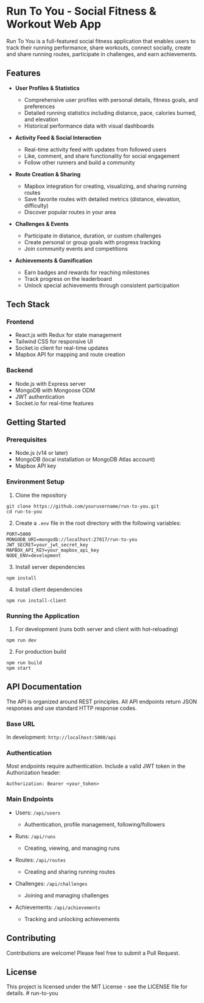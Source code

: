 # Run To You - Social Fitness & Workout Web App

Run To You is a full-featured social fitness application that enables users to track their running performance, share workouts, connect socially, create and share running routes, participate in challenges, and earn achievements.

## Features

- **User Profiles & Statistics**
  - Comprehensive user profiles with personal details, fitness goals, and preferences
  - Detailed running statistics including distance, pace, calories burned, and elevation
  - Historical performance data with visual dashboards

- **Activity Feed & Social Interaction**
  - Real-time activity feed with updates from followed users
  - Like, comment, and share functionality for social engagement
  - Follow other runners and build a community

- **Route Creation & Sharing**
  - Mapbox integration for creating, visualizing, and sharing running routes
  - Save favorite routes with detailed metrics (distance, elevation, difficulty)
  - Discover popular routes in your area

- **Challenges & Events**
  - Participate in distance, duration, or custom challenges
  - Create personal or group goals with progress tracking
  - Join community events and competitions

- **Achievements & Gamification**
  - Earn badges and rewards for reaching milestones
  - Track progress on the leaderboard
  - Unlock special achievements through consistent participation

## Tech Stack

### Frontend
- React.js with Redux for state management
- Tailwind CSS for responsive UI
- Socket.io client for real-time updates
- Mapbox API for mapping and route creation

### Backend
- Node.js with Express server
- MongoDB with Mongoose ODM
- JWT authentication
- Socket.io for real-time features

## Getting Started

### Prerequisites
- Node.js (v14 or later)
- MongoDB (local installation or MongoDB Atlas account)
- Mapbox API key

### Environment Setup
1. Clone the repository
```
git clone https://github.com/yourusername/run-to-you.git
cd run-to-you
```

2. Create a `.env` file in the root directory with the following variables:
```
PORT=5000
MONGODB_URI=mongodb://localhost:27017/run-to-you
JWT_SECRET=your_jwt_secret_key
MAPBOX_API_KEY=your_mapbox_api_key
NODE_ENV=development
```

3. Install server dependencies
```
npm install
```

4. Install client dependencies
```
npm run install-client
```

### Running the Application
1. For development (runs both server and client with hot-reloading)
```
npm run dev
```

2. For production build
```
npm run build
npm start
```

## API Documentation

The API is organized around REST principles. All API endpoints return JSON responses and use standard HTTP response codes.

### Base URL
In development: `http://localhost:5000/api`

### Authentication
Most endpoints require authentication. Include a valid JWT token in the Authorization header:
```
Authorization: Bearer <your_token>
```

### Main Endpoints

- Users: `/api/users`
  - Authentication, profile management, following/followers

- Runs: `/api/runs`
  - Creating, viewing, and managing runs

- Routes: `/api/routes`
  - Creating and sharing running routes

- Challenges: `/api/challenges`
  - Joining and managing challenges

- Achievements: `/api/achievements`
  - Tracking and unlocking achievements

## Contributing

Contributions are welcome! Please feel free to submit a Pull Request.

## License

This project is licensed under the MIT License - see the LICENSE file for details. #   r u n - t o - y o u  
 
